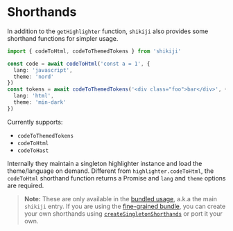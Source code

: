 # Shorthands

In addition to the `getHighlighter` function, `shikiji` also provides some shorthand functions for simpler usage.

```ts twoslash
import { codeToHtml, codeToThemedTokens } from 'shikiji'

const code = await codeToHtml('const a = 1', {
  lang: 'javascript',
  theme: 'nord'
})
const tokens = await codeToThemedTokens('<div class="foo">bar</div>', {
  lang: 'html',
  theme: 'min-dark'
})
```

Currently supports:

- `codeToThemedTokens`
- `codeToHtml`
- `codeToHast`

Internally they maintain a singleton highlighter instance and load the theme/language on demand. Different from `highlighter.codeToHtml`, the `codeToHtml` shorthand function returns a Promise and `lang` and `theme` options are required.

> **Note:** These are only available in the [bundled usage](/guide/install#bundled-usage), a.k.a the main `shikiji` entry. If you are using the [fine-grained bundle](/guide/install#fine-grained-bundle), you can create your own shorthands using [`createSingletonShorthands`](https://github.com/antfu/shikiji/blob/main/packages/shikiji/src/core/bundle-factory.ts) or port it your own.
